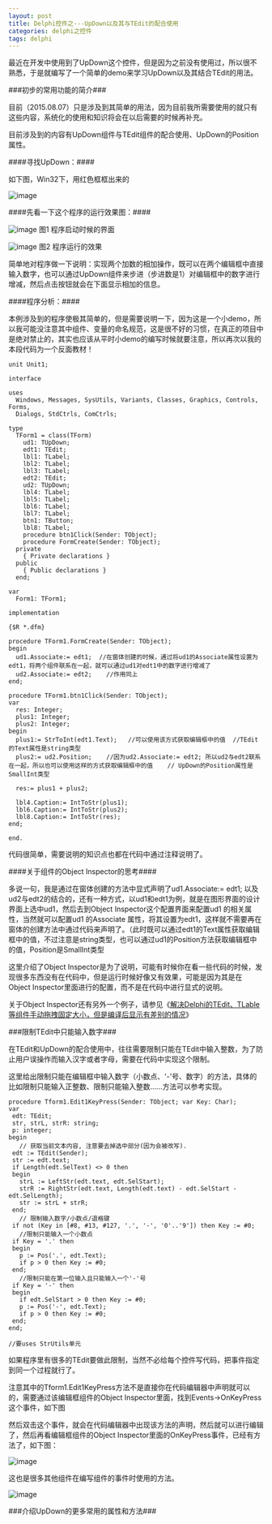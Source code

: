 ```yaml
---
layout: post
title: Delphi控件之---UpDown以及其与TEdit的配合使用
categories: delphi之控件
tags: delphi 
---
```



最近在开发中使用到了UpDown这个控件，但是因为之前没有使用过，所以很不熟悉，于是就编写了一个简单的demo来学习UpDown以及其结合TEdit的用法。

###初步的常用功能的简介###

目前（2015.08.07）只是涉及到其简单的用法，因为目前我所需要使用的就只有这些内容，系统化的使用和知识将会在以后需要的时候再补充。

目前涉及到的内容有UpDown组件与TEdit组件的配合使用、UpDown的Position属性。

####寻找UpDown：####

如下图，Win32下，用红色框框出来的

![image](../image/2015-08-07/updown-1.png)

####先看一下这个程序的运行效果图：####

![image](../image/2015-08-07/updown-2.png)
图1 程序启动时候的界面

![image](../image/2015-08-07/updown-3.png)
图2 程序运行的效果

简单地对程序做一下说明：实现两个加数的相加操作，既可以在两个编辑框中直接输入数字，也可以通过UpDown组件来步进（步进数是1）对编辑框中的数字进行增减，然后点击按钮就会在下面显示相加的信息。

####程序分析：####

本例涉及到的程序使极其简单的，但是需要说明一下，因为这是一个小demo，所以我可能没注意其中组件、变量的命名规范，这是很不好的习惯，在真正的项目中是绝对禁止的，其实也应该从平时小demo的编写时候就要注意，所以再次以我的本段代码为一个反面教材！

    unit Unit1;
    
    interface
    
    uses
      Windows, Messages, SysUtils, Variants, Classes, Graphics, Controls, Forms,
      Dialogs, StdCtrls, ComCtrls;
    
    type
      TForm1 = class(TForm)
        ud1: TUpDown;
        edt1: TEdit;
        lbl1: TLabel;
        lbl2: TLabel;
        lbl3: TLabel;
        edt2: TEdit;
        ud2: TUpDown;
        lbl4: TLabel;
        lbl5: TLabel;
        lbl6: TLabel;
        lbl7: TLabel;
        btn1: TButton;
        lbl8: TLabel;
        procedure btn1Click(Sender: TObject);
        procedure FormCreate(Sender: TObject);
      private
        { Private declarations }
      public
        { Public declarations }
      end;
    
    var
      Form1: TForm1;
    
    implementation
    
    {$R *.dfm}
    
    procedure TForm1.FormCreate(Sender: TObject);
    begin
      ud1.Associate:= edt1;  //在窗体创建的时候，通过将ud1的Associate属性设置为edt1，将两个组件联系在一起，就可以通过ud1对edt1中的数字进行增减了
      ud2.Associate:= edt2;    //作用同上
    end;
    
    procedure TForm1.btn1Click(Sender: TObject);
    var
      res: Integer;
      plus1: Integer;
      plus2: Integer;
    begin
      plus1:= StrToInt(edt1.Text);   //可以使用该方式获取编辑框中的值  //TEdit的Text属性是string类型
      plus2:= ud2.Position;    //因为ud2.Associate:= edt2; 所以ud2与edt2联系在一起，所以也可以使用这样的方式获取编辑框中的值    // UpDown的Position属性是SmallInt类型
    
      res:= plus1 + plus2;
    
      lbl4.Caption:= IntToStr(plus1);
      lbl6.Caption:= IntToStr(plus2);
      lbl8.Caption:= IntToStr(res);
    end;
    
    end.

代码很简单，需要说明的知识点也都在代码中通过注释说明了。

 
####关于组件的Object Inspector的思考####

多说一句，我是通过在窗体创建的方法中显式声明了ud1.Associate:= edt1; 以及ud2与edt2的结合的，还有一种方式，以ud1和edt1为例，就是在图形界面的设计界面上选中ud1，然后去到Object Inspector这个配置界面来配置ud1 的相关属性，当然就可以配置ud1 的Associate 属性，将其设置为edt1，这样就不需要再在窗体的创建方法中通过代码来声明了。（此时既可以通过edt1的Text属性获取编辑框中的值，不过注意是string类型，也可以通过ud1的Position方法获取编辑框中的值，Position是SmallInt类型

这里介绍了Object Inspector是为了说明，可能有时候你在看一些代码的时候，发现很多东西没有在代码中，但是运行时候好像又有效果，可能是因为其是在Object Inspector里面进行的配置，而不是在代码中进行显式的说明。

关于Object Inspector还有另外一个例子，请参见《[解决Delphi的TEdit、TLable等组件手动拖拽固定大小，但是编译后显示有差别的情况](http://www.xumenger.com/delphi-form-tedit-tlable-20150511/)》

 
###限制TEdit中只能输入数字###

在TEdit和UpDown的配合使用中，往往需要限制只能在TEdit中输入整数，为了防止用户误操作而输入汉字或者字母，需要在代码中实现这个限制。

这里给出限制只能在编辑框中输入数字（小数点、'-'号、数字）的方法，具体的比如限制只能输入正整数、限制只能输入整数……方法可以参考实现。

    procedure Tform1.Edit1KeyPress(Sender: TObject; var Key: Char);
    var
     edt: TEdit;
     str, strL, strR: string;
     p: integer;
    begin
       // 获取当前文本内容, 注意要去掉选中部分(因为会被改写).
     edt := TEdit(Sender);
     str := edt.text;
     if Length(edt.SelText) <> 0 then
     begin
       strL := LeftStr(edt.text, edt.SelStart);
       strR := RightStr(edt.text, Length(edt.text) - edt.SelStart - edt.SelLength);
       str := strL + strR;
     end;
       // 限制输入数字/小数点/退格键
     if not (Key in [#8, #13, #127, '.', '-', '0'..'9']) then Key := #0;
       //限制只能输入一个小数点
     if Key = '.' then
     begin
       p := Pos('.', edt.Text);
       if p > 0 then Key := #0;
     end;
       //限制只能在第一位输入且只能输入一个'-'号
     if Key = '-' then
     begin
       if edt.SelStart > 0 then Key := #0;
       p := Pos('-', edt.Text);
       if p > 0 then Key := #0;
     end;
    end;
    
    //要uses StrUtils单元

如果程序里有很多的TEdit要做此限制，当然不必给每个控件写代码，把事件指定到同一个过程就行了。

注意其中的Tform1.Edit1KeyPress方法不是直接你在代码编辑器中声明就可以的，需要通过该编辑框组件的Object Inspector里面，找到Events->OnKeyPress这个事件，如下图

然后双击这个事件，就会在代码编辑器中出现该方法的声明，然后就可以进行编辑了，然后再看编辑框组件的Object Inspector里面的OnKeyPress事件，已经有方法了，如下图：

![image](../image/2015-08-07/updown-4.png)

这也是很多其他组件在编写组件的事件时使用的方法。

![image](../image/2015-08-07/updown-5.png) 


###介绍UpDown的更多常用的属性和方法###